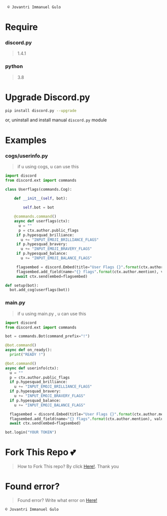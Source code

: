 ``` python
 © Jovantri Immanuel Gulo
```
# Require
### discord.py
> 1.4.1
### python
> 3.8

# Upgrade Discord.py
``` bash
pip install discord.py --upgrade
```
or, uninstall and install manual `discord.py` module
# Examples
### cogs/userinfo.py
> if u using cogs, u can use this
``` python
import discord
from discord.ext import commands

class Userflags(commands.Cog):
    
    def __init__(self, bot):

        self.bot = bot     

    @commands.command()
    async def userflags(ctx):
      u = ""
      p = ctx.author.public_flags
     if p.hypesquad_brilliance:
       u += "INPUT_EMOJI_BRILLIANCE_FLAGS"
     if p.hypesquad_bravery:
       u += "INPUT_EMOJI_BRAVERY_FLAGS"
     if p.hypesquad_balance:
       u += "INPUT_EMOJI_BALANCE_FLAGS"

     flagsembed = discord.Embed(title="User Flags {}".format(ctx.author.mention))
     flagsembed.add_field(name="{} flags".format(ctx.author.mention), value="u")
     await ctx.send(embed=flagsembed)

def setup(bot):
  bot.add_cog(userflags(bot))
```

### main.py
> if u using main.py , u can use this
``` python
import discord
from discord.ext import commands

bot = commands.Bot(command_prefix="!")

@bot.command()
async def on_ready():
  print("READY !")

@bot.command()
async def userinfo(ctx):
  u = ""
  p = ctx.author.public_flags
  if p.hypesquad_brilliance:
    u += "INPUT_EMOJI_BRILLIANCE_FLAGS"
  if p.hypesquad_bravery:
    u += "INPUT_EMOJI_BRAVERY_FLAGS"
  if p.hypesquad_balance:
    u += "INPUT_EMOJI_BALANCE_FLAGS"

  flagsembed = discord.Embed(title="User Flags {}".format(ctx.author.mention))
  flagsembed.add_field(name="{} flags".format(ctx.author.mention), value="u")
  await ctx.send(embed=flagsembed)

bot.login("YOUR TOKEN")
```

# Fork This Repo 💕
> How to Fork This repo? By click [Here!](https://github.com/Jovantri10/FlagsDiscordPy/fork). Thank you

# Found error?
> Found error? Write what error on [Here!]()

```python
© Jovantri Immanuel Gulo
```
